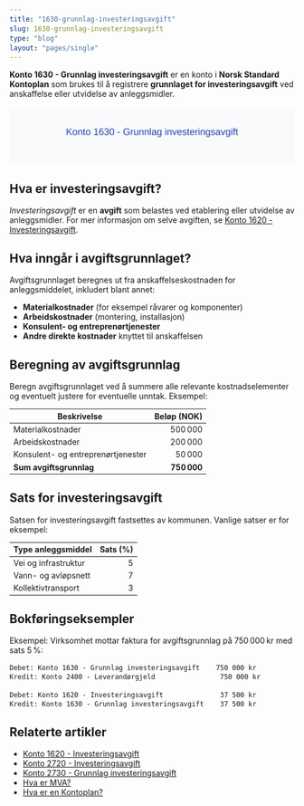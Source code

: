 ```yaml
---
title: "1630-grunnlag-investeringsavgift"
slug: 1630-grunnlag-investeringsavgift
type: "blog"
layout: "pages/single"
---
```


**Konto 1630 - Grunnlag investeringsavgift** er en konto i **Norsk Standard Kontoplan** som brukes til å registrere **grunnlaget for investeringsavgift** ved anskaffelse eller utvidelse av anleggsmidler.

![Illustrasjon av konto 1630 Grunnlag investeringsavgift](1630-grunnlag-investeringsavgift-image.svg)

## Hva er investeringsavgift?

*Investeringsavgift* er en **avgift** som belastes ved etablering eller utvidelse av anleggsmidler. For mer informasjon om selve avgiften, se [Konto 1620 - Investeringsavgift](/blogs/kontoplan/1620-investeringsavgift "Konto 1620 - Investeringsavgift").

## Hva inngår i avgiftsgrunnlaget?

Avgiftsgrunnlaget beregnes ut fra anskaffelseskostnaden for anleggsmiddelet, inkludert blant annet:

* **Materialkostnader** (for eksempel råvarer og komponenter)
* **Arbeidskostnader** (montering, installasjon)
* **Konsulent- og entreprenørtjenester**
* **Andre direkte kostnader** knyttet til anskaffelsen

## Beregning av avgiftsgrunnlag

Beregn avgiftsgrunnlaget ved å summere alle relevante kostnadselementer og eventuelt justere for eventuelle unntak. Eksempel:

| Beskrivelse                           | Beløp (NOK)   |
|---------------------------------------|--------------:|
| Materialkostnader                     |   500 000     |
| Arbeidskostnader                      |   200 000     |
| Konsulent- og entreprenørtjenester    |    50 000     |
| **Sum avgiftsgrunnlag**               | **750 000**   |

## Sats for investeringsavgift

Satsen for investeringsavgift fastsettes av kommunen. Vanlige satser er for eksempel:

| Type anleggsmiddel   | Sats (%)   |
|----------------------|-----------:|
| Vei og infrastruktur |      5     |
| Vann- og avløpsnett  |      7     |
| Kollektivtransport   |      3     |

## Bokføringseksempler

Eksempel: Virksomhet mottar faktura for avgiftsgrunnlag på 750 000 kr med sats 5 %:

```plaintext
Debet: Konto 1630 - Grunnlag investeringsavgift    750 000 kr
Kredit: Konto 2400 - Leverandørgjeld                750 000 kr

Debet: Konto 1620 - Investeringsavgift              37 500 kr
Kredit: Konto 1630 - Grunnlag investeringsavgift    37 500 kr
```

## Relaterte artikler

* [Konto 1620 - Investeringsavgift](/blogs/kontoplan/1620-investeringsavgift "Konto 1620 - Investeringsavgift")
* [Konto 2720 - Investeringsavgift](/blogs/kontoplan/2720-investeringsavgift "Konto 2720 - Investeringsavgift")
* [Konto 2730 - Grunnlag investeringsavgift](/blogs/kontoplan/2730-grunnlag-investeringsavgift "Konto 2730 - Grunnlag investeringsavgift")
* [Hva er MVA?](/blogs/regnskap/hva-er-moms-mva "Hva er MVA? MVA-regnskapsføring og merverdiavgift")
* [Hva er en Kontoplan?](/blogs/regnskap/hva-er-kontoplan "Hva er en Kontoplan? Komplett Guide til Kontoplaner i Norsk Regnskap")
